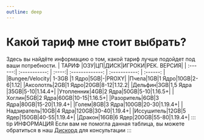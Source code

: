 ```yaml
---
outline: deep
---
```


# Какой тариф мне стоит выбрать?
Здесь вы найдёте информацию о том, какой тариф лучше подойдет под ваши потребности.
| ТАРИФ |ОЗУ|ЦП|ДИСК|ИГРОКИ|РЕК. ВЕРСИЯ|
| :------:| :-----------: | :----:| :-------------: | :-----------: | :------: |
|Bungee/Velocity| 1-3GB |1 Ядро|5GB|-|PROXY|
|Пчела|1GB|1 Ядро|10GB|2-6|1.12|
|Аксолотль|2GB|1 Ядро|20GB|8-12|1.12.2|
|Дельфин|3GB|1,5 Ядра |35GB|5-10|1.14.4+|
|Утопленник|4GB|2 Ядра|50GB|5-10|1.16.5+|
|Хоглин|5GB|2 Ядра|60GB|10-15|1.16.5+|
|Разоритель|6GB|3 Ядра|80GB|15-20|1.19.4+|
|Голем|8GB|3 Ядра|100GB|20-30|1.19.4+|
|Надзиратель|10GB|4 Ядра|120GB|30-40|1.19.4+|
|Иссушитель|12GB|5 Ядер|150GB|40-55|1.19.4+|
|Дракон|16GB|6 Ядер|200GB|55-80|1.19.4+|
::: tip ИНФОРМАЦИЯ
Если вам не помогла данная таблица, вы можете обратиться в наш [Дискорд](https://bisquit.host/discord) для консультации
:::
